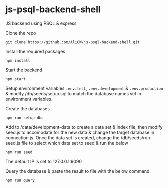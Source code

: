 # js-psql-backend-shell
JS backend using PSQL &amp; express


Clone the repo

    git clone https://github.com/AliCW/js-psql-backend-shell.git

Install the required packages

    npm install

Start the backend

    npm start

Setup environment variables `.env.test`, `.env.development` & `.env.production` & modify /db/seeds/setup.sql to match the database names set in environment variables.

Create the databases

    npm run setup-dbs

Add to /data/development-data to create a data set & index file, then modify seed.js to accomodate for the new data & change the target database in connection.js. Once the data set is created, change the /db/seeds/run-seed.js file to select which data set to seed & run the below

    npm run seed

The default IP is set to 127.0.0.1:9090

Query the database & paste the result to file with the below command.

    npm run query